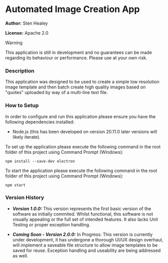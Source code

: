 # Automated Image Creation App

**Author:** Sten Healey

**License:** Apache 2.0

> [!WARNING]
> This application is still in development and no guarantees can be made regarding its behaviour or performance. Please use at your own risk.

### **Description** 
This application was designed to be used to create a simple low resolution image template and then batch create high quality images based on "quotes" uploaded by way of a multi-line text file.

### **How to Setup** 
In order to configure and run this application please ensure you have the following dependencies installed:

* Node.js (this has been developed on version 20.11.0 later versions will likely iterate).

To set up the application please execute the following command in the root folder of this project using Command Prompt (Windows):

```shell
npm install --save-dev electron
```

To start the application please execute the following command in the root folder of this project using Command Prompt (Windows):

```shell
npm start
```


### **Version History** 

* **_Version 1.0.0:_** This version represents the first basic version of the software as initially commited. Whilst functional, this software is not visually appealing or the full set of intended features. It also lacks Unit Testing or proper exception handling.

* **_Coming Soon - Version 2.0.0:_** In Progress: This version is currently under development, it has undergone a thorough UI/UX design overhaul, will implement a saveable file structure to allow image templates to be saved for reuse. Exception handling and useability are being addressed as well.
